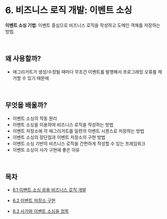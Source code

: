 # 6. 비즈니스 로직 개발: 이벤트 소싱

<b>이벤트 소싱 기법</b>: 이벤트 중심으로 비즈니스 로직을 작성하고 도메인 객체를 저장하는 방법.

<br />

## 왜 사용할까?

-   애그리거트가 생성/수정될 때마다 무조건 이벤트를 발행해서 프로그래밍 오류를 제거할 수 있기 때문에

<br />

## 무엇을 배울까?

-   이벤트 소싱의 작동 원리
-   이벤트 소싱을 이용하여 비즈니스 로직을 작성하는 방법
-   이벤트 저장소에 각 애그리거트를 일련의 이벤트 시퀀스로 저장하는 방법
-   이벤트 소싱의 장단점과 이벤트 저장소의 구현 방법
-   이벤트 소싱 기반의 비즈니스 로직을 간편하게 작성할 수 있는 프레임워크
-   이벤트 소싱이 사가 구현에 좋은 이유

<br />

## 목차

-   [6.1 이벤트 소싱 응용 비즈니스 로직 개발](https://github.com/oereo/TIL/blob/main/MicroServicePattern/6.%20%EB%B9%84%EC%A6%88%EB%8B%88%EC%8A%A4%20%EB%A1%9C%EC%A7%81%20%EA%B0%9C%EB%B0%9C:%20%EC%9D%B4%EB%B2%A4%ED%8A%B8%20%EC%86%8C%EC%8B%B1/6.1_%EC%9D%B4%EB%B2%A4%ED%8A%B8_%EC%86%8C%EC%8B%B1_%EC%9D%91%EC%9A%A9_%EB%B9%84%EC%A6%88%EB%8B%88%EC%8A%A4_%EB%A1%9C%EC%A7%81_%EA%B0%9C%EB%B0%9C.md)

-   [6.2 이벤트 저장소 구현]()
-   [6.3 사가와 이벤트 소싱을 접목]()
